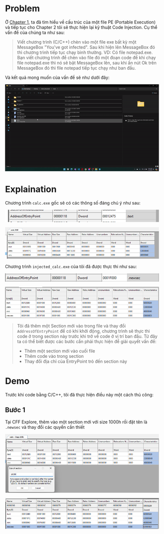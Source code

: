 # Problem

Ở [Chapter 1](https://hackmd.io/@0r3o/BJrxqpvc6), ta đã tìm hiểu về cấu trúc của một file PE (Portable Execution) và tiếp tục cho Chapter 2 tôi sẽ thực hiện lại kỹ thuật Code Injection. Cụ thể vấn đề của chúng ta như sau:

> Viết chương trình (C/C++) chèn vào một file exe bất kỳ một MessageBox "You've got infected". Sau khi hiện lên MessageBox đó thì chương trình tiếp tục chạy bình thường.
VD: Có file notepad.exe. Bạn viết chương trình để chèn vào file đó một đoạn code để khi chạy file notepad.exe thì nó sẽ bật MessageBox lên, sau khi ấn nút Ok trên MessageBox đó thì file notepad tiếp tục chạy như ban đầu.

Và kết quả mong muốn của vấn đề sẽ như dưới đây:

![](https://github.com/0r3o-r3vEr5e/Chapter-2-Code-Injection/blob/main/GIF/Result.gif)

# Explaination

Chương trình `calc.exe` gốc sẽ có các thông số đáng chú ý như sau: 

![](https://github.com/0r3o-r3vEr5e/Chapter-2-Code-Injection/blob/main/Images/OEP.png)

![](https://github.com/0r3o-r3vEr5e/Chapter-2-Code-Injection/blob/main/Images/Old%20SectionHeaders.png)

Chương trình `injected_calc.exe` của tôi đã được thực thi như sau: 

![](https://github.com/0r3o-r3vEr5e/Chapter-2-Code-Injection/blob/main/Images/New%20EP.png)

![](https://github.com/0r3o-r3vEr5e/Chapter-2-Code-Injection/blob/main/Images/New%20SectionHeaders.png)

> Tôi đã thêm một Section mới vào trong file và thay đổi `AddressOfEntryPoint` để có khi khởi động, chương trình sẽ thực thi code ở trong section này trước khi trở về code ở vị trí ban đầu. Từ đây ta có thể biết được các bước cần phải thực hiện để giải quyết vấn đề:
> 
> * Thêm một section mới vào cuối file
> * Thêm code vào trong section 
> * Thay đổi địa chỉ của EntryPoint trỏ đến section này

# Demo

Trước khi code bằng C/C++, tôi đã thực hiện điều này một cách thủ công:

## Bước 1

Tại CFF Explore, thêm vào một section mới với size 1000h rồi đặt tên là `.newsec` và thay đổi các quyển cần thiết

![](https://github.com/0r3o-r3vEr5e/Chapter-2-Code-Injection/blob/main/Images/AddSection.png)

![](https://github.com/0r3o-r3vEr5e/Chapter-2-Code-Injection/blob/main/Images/NewSection.png)


